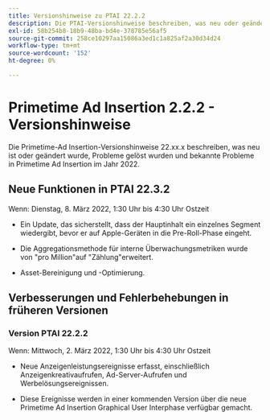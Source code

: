 ```yaml
---
title: Versionshinweise zu PTAI 22.2.2
description: Die PTAI-Versionshinweise beschreiben, was neu oder geändert ist, welche gelösten und bekannten Probleme im Primetime-Ad Insertion im Jahr 2022 aufgetreten sind.
exl-id: 58b254b8-18b9-48ba-bd4e-378785e56af5
source-git-commit: 258ce10297aa15086a3ed1c1a825af2a30d34d24
workflow-type: tm+mt
source-wordcount: '152'
ht-degree: 0%

---
```


# Primetime Ad Insertion 2.2.2 - Versionshinweise

Die Primetime-Ad Insertion-Versionshinweise 22.xx.x beschreiben, was neu ist oder geändert wurde, Probleme gelöst wurden und bekannte Probleme in Primetime Ad Insertion im Jahr 2022.

## Neue Funktionen in PTAI 22.3.2

Wenn: Dienstag, 8. März 2022, 1:30 Uhr bis 4:30 Uhr Ostzeit

* Ein Update, das sicherstellt, dass der Hauptinhalt ein einzelnes Segment wiedergibt, bevor er auf Apple-Geräten in die Pre-Roll-Phase eingeht.

* Die Aggregationsmethode für interne Überwachungsmetriken wurde von &quot;pro Million&quot;auf &quot;Zählung&quot;erweitert.

* Asset-Bereinigung und -Optimierung.

## Verbesserungen und Fehlerbehebungen in früheren Versionen

### Version PTAI 22.2.2

Wenn: Mittwoch, 2. März 2022, 1:30 Uhr bis 4:30 Uhr Ostzeit

* Neue Anzeigenleistungsereignisse erfasst, einschließlich Anzeigenkreativaufrufen, Ad-Server-Aufrufen und Werbelösungsereignissen.

* Diese Ereignisse werden in einer kommenden Version über die neue Primetime Ad Insertion Graphical User Interphase verfügbar gemacht.

